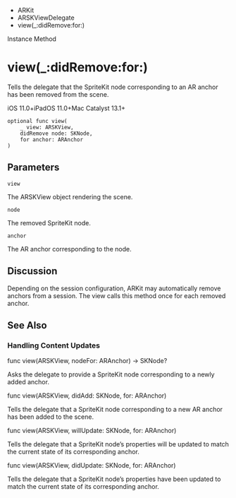

- ARKit
- ARSKViewDelegate
-  view(\_:didRemove:for:) 

Instance Method

# view(\_:didRemove:for:)

Tells the delegate that the SpriteKit node corresponding to an AR anchor has been removed from the scene.

iOS 11.0+iPadOS 11.0+Mac Catalyst 13.1+

``` source
optional func view(
    _ view: ARSKView,
    didRemove node: SKNode,
    for anchor: ARAnchor
)
```

## Parameters 

`view`  

The ARSKView object rendering the scene.

`node`  

The removed SpriteKit node.

`anchor`  

The AR anchor corresponding to the node.

## Discussion

Depending on the session configuration, ARKit may automatically remove anchors from a session. The view calls this method once for each removed anchor.

## See Also

### Handling Content Updates

func view(ARSKView, nodeFor: ARAnchor) -> SKNode?

Asks the delegate to provide a SpriteKit node corresponding to a newly added anchor.

func view(ARSKView, didAdd: SKNode, for: ARAnchor)

Tells the delegate that a SpriteKit node corresponding to a new AR anchor has been added to the scene.

func view(ARSKView, willUpdate: SKNode, for: ARAnchor)

Tells the delegate that a SpriteKit node’s properties will be updated to match the current state of its corresponding anchor.

func view(ARSKView, didUpdate: SKNode, for: ARAnchor)

Tells the delegate that a SpriteKit node’s properties have been updated to match the current state of its corresponding anchor.

